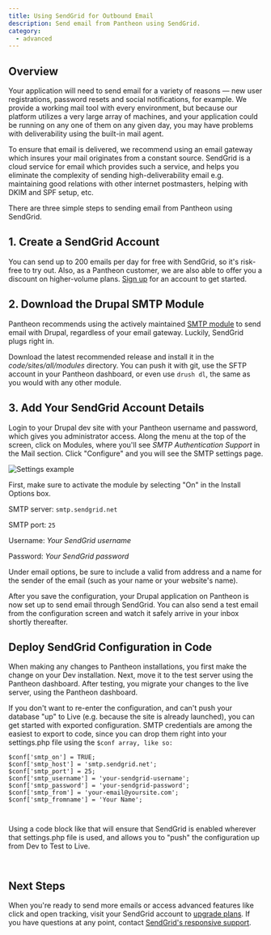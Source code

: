 ```yaml
---
title: Using SendGrid for Outbound Email
description: Send email from Pantheon using SendGrid.
category:
  - advanced
---
```


## Overview

Your application will need to send email for a variety of reasons — new user registrations, password resets and social notifications, for example. We provide a working mail tool with every environment, but because our platform utilizes a very large array of machines, and your application could be running on any one of them on any given day, you may have problems with deliverability using the built-in mail agent.

To ensure that email is delivered, we recommend using an email gateway which insures your mail originates from a constant source. SendGrid is a cloud service for email which provides such a service, and helps you eliminate the complexity of sending high-deliverability email e.g. maintaining good relations with other internet postmasters, helping with DKIM and SPF setup, etc.

There are three simple steps to sending email from Pantheon using SendGrid.

## 1. Create a SendGrid Account

You can send up to 200 emails per day for free with SendGrid, so it's risk-free to try out. Also, as a Pantheon customer, we are also able to offer you a discount on higher-volume plans. [Sign up](http://sendgrid.com/partners/pantheon.html) for an account to get started.

## 2. Download the Drupal SMTP Module

Pantheon recommends using the actively maintained [SMTP module](http://drupal.org/project/smtp) to send email with Drupal, regardless of your email gateway. Luckily, SendGrid plugs right in.

Download the latest recommended release and install it in the _code/sites/all/modules_ directory. You can push it with git, use the SFTP account in your Pantheon dashboard, or even use `drush dl`, the same as you would with any other module.


## 3. Add Your SendGrid Account Details

Login to your Drupal dev site with your Pantheon username and password, which gives you administrator access. Along the menu at the top of the screen, click on Modules, where you'll see _SMTP Authentication Support_ in the Mail section. Click "Configure" and you will see the SMTP settings page.

![Settings example](https://pantheon-systems.desk.com/customer/portal/attachments/151706)​

First, make sure to activate the module by selecting "On" in the Install Options box.

SMTP server: `smtp.sendgrid.net`  

SMTP port: `25`  

Username: _Your SendGrid username_  

Password: _Your SendGrid password_

Under email options, be sure to include a valid from address and a name for the sender of the email (such as your name or your website's name).

After you save the configuration, your Drupal application on Pantheon is now set up to send email through SendGrid. You can also send a test email from the configuration screen and watch it safely arrive in your inbox shortly thereafter.

## Deploy SendGrid Configuration in Code

When making any changes to Pantheon installations, you first make the change on your Dev installation. Next, move it to the test server using the Pantheon dashboard. After testing, you migrate your changes to the live server, using the Pantheon dashboard.

If you don't want to re-enter the configuration, and can't push your database "up" to Live (e.g. because the site is already launched), you can get started with exported configuration. SMTP credentials are among the easiest to export to code, since you can drop them right into your settings.php file using the `$conf array, like so:`

    $conf['smtp_on'] = TRUE;
    $conf['smtp_host'] = 'smtp.sendgrid.net';
    $conf['smtp_port'] = 25;
    $conf['smtp_username'] = 'your-sendgrid-username';
    $conf['smtp_password'] = 'your-sendgrid-password';
    $conf['smtp_from'] = 'your-email@yoursite.com';
    $conf['smtp_fromname'] = 'Your Name';

` `

Using a code block like that will ensure that SendGrid is enabled wherever that settings.php file is used, and allows you to "push" the configuration up from Dev to Test to Live.

` `
## Next Steps

When you're ready to send more emails or access advanced features like click and open tracking, visit your SendGrid account to [upgrade plans](http://sendgrid.com/partners/pantheon.html). If you have questions at any point, contact [SendGrid's responsive support](http://support.sendgrid.com/).
